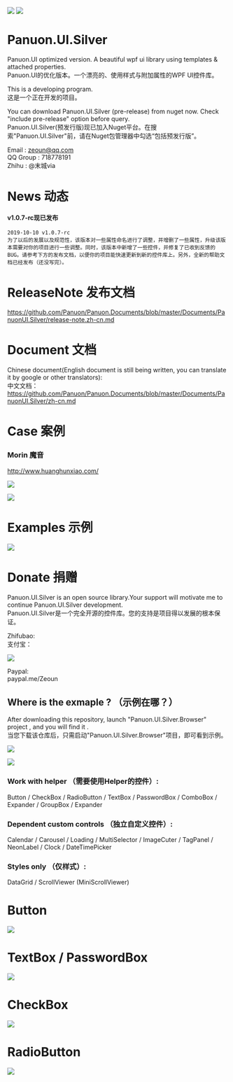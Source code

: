 <a href="https://996.icu" target='_blank'><img src="https://img.shields.io/badge/link-996.icu-red.svg"></a>
<a href="https://996.icu" target='_blank'><img src="https://camo.githubusercontent.com/8948ee9e753309fa3e978b3a0bdeda5a0c3f98ec/68747470733a2f2f696d672e736869656c64732e696f2f62616467652f2e6e65742d253345253344342e302d626c75652e737667"></a>

# Panuon.UI.Silver
Panuon.UI optimized version. A beautiful wpf ui library using templates &amp; attached properties.  
Panuon.UI的优化版本。一个漂亮的、使用样式与附加属性的WPF UI控件库。

This is a developing program.   
这是一个正在开发的项目。  

You can download Panuon.UI.Silver (pre-release) from nuget now. Check "include pre-release" option before query.  
Panuon.UI.Silver(预发行版)现已加入Nuget平台。在搜索"Panuon.UI.Silver"前，请在Nuget包管理器中勾选“包括预发行版”。  

Email : zeoun@qq.com  
QQ Group : 718778191  
Zhihu : @末城via

# News 动态  
#### v1.0.7-rc现已发布  
`2019-10-10 v1.0.7-rc`  
`为了以后的发展以及规范性，该版本对一些属性命名进行了调整，并增删了一些属性，升级该版本需要对你的项目进行一些调整。同时，该版本中新增了一些控件，并修复了已收到反馈的BUG。请参考下方的发布文档，以便你的项目能快速更新到新的控件库上。另外，全新的帮助文档已经发布（还没写完）。`

# ReleaseNote 发布文档  

https://github.com/Panuon/Panuon.Documents/blob/master/Documents/PanuonUI.Silver/release-note.zh-cn.md

# Document 文档

Chinese document(English document is still being written, you can translate it by google or other translators):  
中文文档：  
https://github.com/Panuon/Panuon.Documents/blob/master/Documents/PanuonUI.Silver/zh-cn.md

# Case 案例  

### Morin 魔音

http://www.huanghunxiao.com/  
  
![](https://raw.githubusercontent.com/Panuon/Panuon.Documents/master/Resources/Panuon.UI.Silver/case_morin_3.png)  

![](https://raw.githubusercontent.com/Panuon/Panuon.Documents/master/Resources/Panuon.UI.Silver/case_morin_2.png)  




# Examples 示例  

![](https://raw.githubusercontent.com/Panuon/Panuon.Documents/master/Resources/Panuon.UI.Silver/window_1.png)




# Donate  捐赠
Panuon.UI.Silver is an open source library.Your support will motivate me to continue Panuon.UI.Silver development.    
Panuon.UI.Silver是一个完全开源的控件库。您的支持是项目得以发展的根本保证。

Zhifubao:  
支付宝：

![](https://raw.githubusercontent.com/Panuon/Panuon.Documents/master/Resources/Global/zhifubao.jpg)

Paypal:  
paypal.me/Zeoun  


## Where is the exmaple ? （示例在哪？）
After downloading this repository, launch "Panuon.UI.Silver.Browser" project , and you will find it .  
当您下载该仓库后，只需启动"Panuon.UI.Silver.Browser"项目，即可看到示例。

![](https://raw.githubusercontent.com/Panuon/Panuon.Documents/master/Resources/Panuon.UI.Silver/step1.png)

![](https://raw.githubusercontent.com/Panuon/Panuon.Documents/master/Resources/Panuon.UI.Silver/temp.jpg)
### Work with helper （需要使用Helper的控件）:
Button / CheckBox / RadioButton / TextBox / PasswordBox / ComboBox / Expander / GroupBox / Expander

### Dependent custom controls （独立自定义控件）:
Calendar / Carousel / Loading / MultiSelector / ImageCuter / TagPanel / NeonLabel / Clock / DateTimePicker

### Styles only （仅样式）:
DataGrid / ScrollViewer (MiniScrollViewer)

# Button 

![](https://raw.githubusercontent.com/Panuon/Panuon.Documents/master/Resources/Panuon.UI.Silver/button.jpg)

# TextBox / PasswordBox

![](https://raw.githubusercontent.com/Panuon/Panuon.Documents/master/Resources/Panuon.UI.Silver/textbox.jpg)

# CheckBox

![](https://raw.githubusercontent.com/Panuon/Panuon.Documents/master/Resources/Panuon.UI.Silver/checkbox.jpg)

# RadioButton

![](https://raw.githubusercontent.com/Panuon/Panuon.Documents/master/Resources/Panuon.UI.Silver/radiobutton.jpg)
